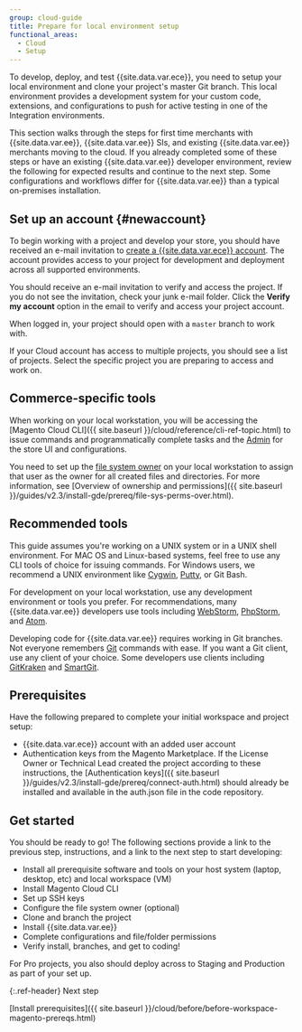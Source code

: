 ```yaml
---
group: cloud-guide
title: Prepare for local environment setup
functional_areas:
  - Cloud
  - Setup
---
```


To develop, deploy, and test {{site.data.var.ece}}, you need to setup your local environment and clone your project's master Git branch. This local environment provides a development system for your custom code, extensions, and configurations to push for active testing in one of the Integration environments.

This section walks through the steps for first time merchants with {{site.data.var.ee}}, {{site.data.var.ee}} SIs, and existing {{site.data.var.ee}} merchants moving to the cloud. If you already completed some of these steps or have an existing {{site.data.var.ee}} developer environment, review the following for expected results and continue to the next step. Some configurations and workflows differ for {{site.data.var.ee}} than a typical on-premises installation.

## Set up an account {#newaccount}

To begin working with a project and develop your store, you should have received an e-mail invitation to [create a {{site.data.var.ece}} account](https://accounts.magento.cloud). The account provides access to your project for development and deployment across all supported environments.

You should receive an e-mail invitation to verify and access the project. If you do not see the invitation, check your junk e-mail folder. Click the **Verify my account** option in the email to verify and access your project account.

When logged in, your project should open with a `master` branch to work with.

If your Cloud account has access to multiple projects, you should see a list of projects. Select the specific project you are preparing to access and work on.

## Commerce-specific tools

When working on your local workstation, you will be accessing the [Magento Cloud CLI]({{ site.baseurl }}/cloud/reference/cli-ref-topic.html) to issue commands and programmatically complete tasks and the [Admin](https://glossary.magento.com/magento-admin) for the store UI and configurations.

You need to set up the [file system owner](https://glossary.magento.com/magento-file-system-owner) on your local workstation to assign that user as the owner for all created files and directories. For more information, see [Overview of ownership and permissions]({{ site.baseurl }}/guides/v2.3/install-gde/prereq/file-sys-perms-over.html).

## Recommended tools

This guide assumes you're working on a UNIX system or in a UNIX shell environment. For MAC OS and Linux-based systems, feel free to use any CLI tools of choice for issuing commands. For Windows users, we recommend a UNIX environment like [Cygwin](https://www.cygwin.com/), [Putty](http://www.putty.org/), or Git Bash.

For development on your local workstation, use any development environment or tools you prefer. For recommendations, many {{site.data.var.ee}} developers use tools including [WebStorm](https://www.jetbrains.com/webstorm/), [PhpStorm](https://www.jetbrains.com/phpstorm/), and [Atom](https://atom.io/).

Developing code for {{site.data.var.ee}} requires working in Git branches. Not everyone remembers [Git](https://git-scm.com/docs) commands with ease. If you want a Git client, use any client of your choice. Some developers use clients including [GitKraken](https://www.gitkraken.com/) and [SmartGit](https://www.syntevo.com/smartgit/).

## Prerequisites

Have the following prepared to complete your initial workspace and project setup:

*  {{site.data.var.ece}} account with an added user account
*  Authentication keys from the Magento Marketplace. If the License Owner or Technical Lead created the project according to these instructions, the [Authentication keys]({{ site.baseurl }}/guides/v2.3/install-gde/prereq/connect-auth.html) should already be installed and available in the auth.json file in the code repository.

## Get started

You should be ready to go! The following sections provide a link to the previous step, instructions, and a link to the next step to start developing:

*  Install all prerequisite software and tools on your host system (laptop, desktop, etc) and local workspace (VM)
*  Install Magento Cloud CLI
*  Set up SSH keys
*  Configure the file system owner (optional)
*  Clone and branch the project
*  Install {{site.data.var.ee}}
*  Complete configurations and file/folder permissions
*  Verify install, branches, and get to coding!

For Pro projects, you also should deploy across to Staging and Production as part of your set up.

{:.ref-header}
Next step

[Install prerequisites]({{ site.baseurl }}/cloud/before/before-workspace-magento-prereqs.html)
